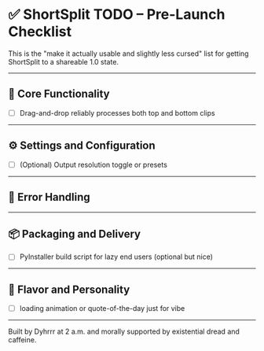 # ✅ ShortSplit TODO – Pre-Launch Checklist

This is the "make it actually usable and slightly less cursed" list for getting ShortSplit to a shareable 1.0 state.

---

## 🧠 Core Functionality

- [ ] Drag-and-drop reliably processes both top and bottom clips

---
## ⚙️ Settings and Configuration

- [ ] (Optional) Output resolution toggle or presets

---

## 🚨 Error Handling

---

## 📦 Packaging and Delivery

- [ ] PyInstaller build script for lazy end users (optional but nice)

---

## 🎨 Flavor and Personality
- [ ] loading animation or quote-of-the-day just for vibe

---

Built by Dyhrrr at 2 a.m. and morally supported by existential dread and caffeine.


